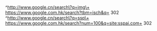 ^http://www.google.cn/search\?q=img\+ https://www.google.com.hk/search?tbm=isch&q= 302
^http://www.google.cn/search\?q=ssp\+ https://www.google.com.hk/search?num=100&q=site:sspai.com+ 302
